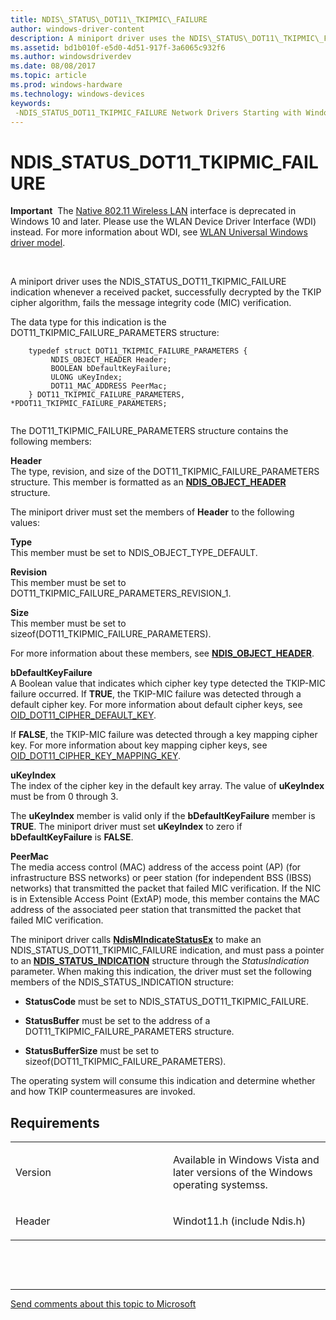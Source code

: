 ```yaml
---
title: NDIS\_STATUS\_DOT11\_TKIPMIC\_FAILURE
author: windows-driver-content
description: A miniport driver uses the NDIS\_STATUS\_DOT11\_TKIPMIC\_FAILURE indication whenever a received packet, successfully decrypted by the TKIP cipher algorithm, fails the message integrity code (MIC) verification.
ms.assetid: bd1b010f-e5d0-4d51-917f-3a6065c932f6
ms.author: windowsdriverdev
ms.date: 08/08/2017
ms.topic: article
ms.prod: windows-hardware
ms.technology: windows-devices
keywords: 
 -NDIS_STATUS_DOT11_TKIPMIC_FAILURE Network Drivers Starting with Windows Vista
---
```


# NDIS\_STATUS\_DOT11\_TKIPMIC\_FAILURE


**Important**  The [Native 802.11 Wireless LAN](https://msdn.microsoft.com/library/windows/hardware/ff560690) interface is deprecated in Windows 10 and later. Please use the WLAN Device Driver Interface (WDI) instead. For more information about WDI, see [WLAN Universal Windows driver model](https://msdn.microsoft.com/library/windows/hardware/dn897672).

 

A miniport driver uses the NDIS\_STATUS\_DOT11\_TKIPMIC\_FAILURE indication whenever a received packet, successfully decrypted by the TKIP cipher algorithm, fails the message integrity code (MIC) verification.

The data type for this indication is the DOT11\_TKIPMIC\_FAILURE\_PARAMETERS structure:

```ManagedCPlusPlus
    typedef struct DOT11_TKIPMIC_FAILURE_PARAMETERS {
         NDIS_OBJECT_HEADER Header;
         BOOLEAN bDefaultKeyFailure;
         ULONG uKeyIndex;
         DOT11_MAC_ADDRESS PeerMac;
    } DOT11_TKIPMIC_FAILURE_PARAMETERS,   *PDOT11_TKIPMIC_FAILURE_PARAMETERS;
  
```

The DOT11\_TKIPMIC\_FAILURE\_PARAMETERS structure contains the following members:

<a href="" id="header"></a>**Header**  
The type, revision, and size of the DOT11\_TKIPMIC\_FAILURE\_PARAMETERS structure. This member is formatted as an [**NDIS\_OBJECT\_HEADER**](https://msdn.microsoft.com/library/windows/hardware/ff566588) structure.

The miniport driver must set the members of **Header** to the following values:

<a href="" id="type"></a>**Type**  
This member must be set to NDIS\_OBJECT\_TYPE\_DEFAULT.

<a href="" id="revision"></a>**Revision**  
This member must be set to DOT11\_TKIPMIC\_FAILURE\_PARAMETERS\_REVISION\_1.

<a href="" id="size"></a>**Size**  
This member must be set to sizeof(DOT11\_TKIPMIC\_FAILURE\_PARAMETERS).

For more information about these members, see [**NDIS\_OBJECT\_HEADER**](https://msdn.microsoft.com/library/windows/hardware/ff566588).

<a href="" id="bdefaultkeyfailure"></a>**bDefaultKeyFailure**  
A Boolean value that indicates which cipher key type detected the TKIP-MIC failure occurred. If **TRUE**, the TKIP-MIC failure was detected through a default cipher key. For more information about default cipher keys, see [OID\_DOT11\_CIPHER\_DEFAULT\_KEY](oid-dot11-cipher-default-key.md).

If **FALSE**, the TKIP-MIC failure was detected through a key mapping cipher key. For more information about key mapping cipher keys, see [OID\_DOT11\_CIPHER\_KEY\_MAPPING\_KEY](oid-dot11-cipher-key-mapping-key.md).

<a href="" id="ukeyindex"></a>**uKeyIndex**  
The index of the cipher key in the default key array. The value of **uKeyIndex** must be from 0 through 3.

The **uKeyIndex** member is valid only if the **bDefaultKeyFailure** member is **TRUE**. The miniport driver must set **uKeyIndex** to zero if **bDefaultKeyFailure** is **FALSE**.

<a href="" id="peermac"></a>**PeerMac**  
The media access control (MAC) address of the access point (AP) (for infrastructure BSS networks) or peer station (for independent BSS (IBSS) networks) that transmitted the packet that failed MIC verification. If the NIC is in Extensible Access Point (ExtAP) mode, this member contains the MAC address of the associated peer station that transmitted the packet that failed MIC verification.

The miniport driver calls [**NdisMIndicateStatusEx**](https://msdn.microsoft.com/library/windows/hardware/ff563600) to make an NDIS\_STATUS\_DOT11\_TKIPMIC\_FAILURE indication, and must pass a pointer to an [**NDIS\_STATUS\_INDICATION**](https://msdn.microsoft.com/library/windows/hardware/ff567373) structure through the *StatusIndication* parameter. When making this indication, the driver must set the following members of the NDIS\_STATUS\_INDICATION structure:

-   **StatusCode** must be set to NDIS\_STATUS\_DOT11\_TKIPMIC\_FAILURE.

-   **StatusBuffer** must be set to the address of a DOT11\_TKIPMIC\_FAILURE\_PARAMETERS structure.

-   **StatusBufferSize** must be set to sizeof(DOT11\_TKIPMIC\_FAILURE\_PARAMETERS).

The operating system will consume this indication and determine whether and how TKIP countermeasures are invoked.

Requirements
------------

<table>
<colgroup>
<col width="50%" />
<col width="50%" />
</colgroup>
<tbody>
<tr class="odd">
<td><p>Version</p></td>
<td><p>Available in Windows Vista and later versions of the Windows operating systemss.</p></td>
</tr>
<tr class="even">
<td><p>Header</p></td>
<td>Windot11.h (include Ndis.h)</td>
</tr>
</tbody>
</table>

 

 


--------------------
[Send comments about this topic to Microsoft](mailto:wsddocfb@microsoft.com?subject=Documentation%20feedback%20%5Bnetvista\netvista%5D:%20NDIS_STATUS_DOT11_TKIPMIC_FAILURE%20%20RELEASE:%20%288/8/2017%29&body=%0A%0APRIVACY%20STATEMENT%0A%0AWe%20use%20your%20feedback%20to%20improve%20the%20documentation.%20We%20don't%20use%20your%20email%20address%20for%20any%20other%20purpose,%20and%20we'll%20remove%20your%20email%20address%20from%20our%20system%20after%20the%20issue%20that%20you're%20reporting%20is%20fixed.%20While%20we're%20working%20to%20fix%20this%20issue,%20we%20might%20send%20you%20an%20email%20message%20to%20ask%20for%20more%20info.%20Later,%20we%20might%20also%20send%20you%20an%20email%20message%20to%20let%20you%20know%20that%20we've%20addressed%20your%20feedback.%0A%0AFor%20more%20info%20about%20Microsoft's%20privacy%20policy,%20see%20http://privacy.microsoft.com/default.aspx. "Send comments about this topic to Microsoft")


